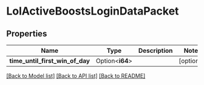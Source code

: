 # LolActiveBoostsLoginDataPacket

## Properties

Name | Type | Description | Notes
------------ | ------------- | ------------- | -------------
**time_until_first_win_of_day** | Option<**i64**> |  | [optional]

[[Back to Model list]](../README.md#documentation-for-models) [[Back to API list]](../README.md#documentation-for-api-endpoints) [[Back to README]](../README.md)


